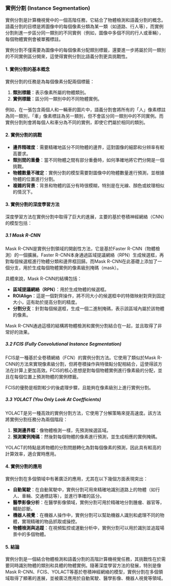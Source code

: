 ### 實例分割 (Instance Segmentation)

實例分割是計算機視覺中的一個高階任務，它結合了物體檢測和語義分割的概念。語義分割的目標是將圖像中的每個像素分類為某一類（如道路、行人等），而實例分割則進一步區分同一類別的不同實例（例如，圖像中多個不同的行人或車輛），每個物體實例會被單獨標註。

實例分割不僅需要為圖像中的每個像素分配類別標籤，還要進一步將屬於同一類別的不同實例區分開來，這使得實例分割比語義分割更具挑戰性。

#### 1. **實例分割的基本概念**

實例分割的任務是為每個像素分配兩個標籤：
1. **類別標籤**：表示像素所屬的物體類別。
2. **實例標籤**：區分同一類別中的不同物體實例。

例如，在一張包含兩個人和一輛車的圖片中，語義分割會將所有的「人」像素標註為同一類別，「車」像素標註為另一類別，但不會區分同一類別中的不同實例。而實例分割則會將每個人和車分為不同的實例，即使它們屬於相同的類別。

#### 2. **實例分割的挑戰**

- **邊界精確度**：需要精確地區分不同物體的邊界，這對圖像的細節和分辨率有較高要求。
- **類別間的重疊**：當不同物體之間有部分重疊時，如何準確地將它們分開是一個挑戰。
- **物體數量不確定**：實例分割的模型需要對圖像中的物體數量進行預測，並根據物體的位置進行分割。
- **複雜的背景**：背景和物體的區分有時很模糊，特別是在光線、顏色或紋理相似的情況下。

#### 3. **實例分割的深度學習方法**

深度學習方法在實例分割中取得了巨大的進展，主要的基於卷積神經網絡（CNN）的模型包括：

##### 3.1 **Mask R-CNN**

Mask R-CNN是實例分割領域的開創性方法，它是基於Faster R-CNN（物體檢測）的一個擴展。Faster R-CNN本身通過區域提議網絡（RPN）生成候選框，再對每個候選框進行物體分類和邊界框回歸。而Mask R-CNN在此基礎上添加了一個分支，用於生成每個物體實例的像素級別掩碼（mask）。

具體來說，Mask R-CNN的結構包括：
- **區域提議網絡（RPN）**：用於生成物體的候選框。
- **ROIAlign**：這是一個對齊操作，將不同大小的候選框中的特徵映射對齊到固定大小，這有助於提高分割的精度。
- **分割分支**：針對每個候選框，生成一個二進制掩碼，表示該區域內屬於該物體的像素。

Mask R-CNN通過這樣的結構將物體檢測和實例分割結合在一起，並且取得了非常好的效果。

##### 3.2 **FCIS (Fully Convolutional Instance Segmentation)**

FCIS是一種基於全卷積網絡（FCN）的實例分割方法。它使用了類似於Mask R-CNN的方法來實現像素級分割，但將卷積操作與特徵點分配相結合，這使得該方法在計算上更加高效。FCIS的核心思想是對每個物體實例進行像素級的分配，並且在每個位置上預測物體的實例標籤。

FCIS的優勢是相對較少的後處理步驟，且能夠在像素級別上進行實例分割。

##### 3.3 **YOLACT (You Only Look At Coefficients)**

YOLACT是另一種高效的實例分割方法，它使用了分解策略來提高速度。該方法將實例分割任務分為兩個階段：
1. **預測邊界框**：像物體檢測一樣，先預測候選區域。
2. **預測實例掩碼**：然後對每個物體的像素進行預測，並生成相應的實例掩碼。

YOLACT的特點是將物體的分割問題轉化為對每個像素的預測，因此具有較高的計算效率，適合實時應用。

#### 4. **實例分割的應用**

實例分割在多個領域中有著廣泛的應用，尤其在以下幾個方面表現突出：

- **自動駕駛**：在自動駕駛中，實例分割可用來精確地識別道路上的物體（如行人、車輛、交通標誌等），並進行準確的區分。
- **醫學影像分析**：在醫學影像領域，實例分割可用於精確地分割腫瘤、器官等，輔助診斷。
- **機器人視覺**：在機器人操作中，實例分割可以幫助機器人識別和處理不同的物體，實現精確的物品抓取或操控。
- **物體檢測與追蹤**：在視頻監控或運動分析中，實例分割可以用於識別並追蹤場景中的多個物體。

#### 5. **結論**

實例分割是一個結合物體檢測和語義分割的高階計算機視覺任務，其挑戰性在於需要同時識別物體的類別和具體的物體實例。隨著深度學習方法的發展，特別是像Mask R-CNN、FCIS、YOLACT等基於卷積神經網絡的模型，實例分割在多個領域取得了顯著的進展，並被廣泛應用於自動駕駛、醫學影像、機器人視覺等領域。